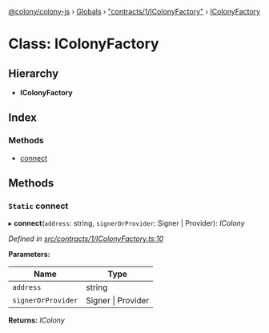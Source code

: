 [@colony/colony-js](../README.md) › [Globals](../globals.md) › ["contracts/1/IColonyFactory"](../modules/_contracts_1_icolonyfactory_.md) › [IColonyFactory](_contracts_1_icolonyfactory_.icolonyfactory.md)

# Class: IColonyFactory

## Hierarchy

* **IColonyFactory**

## Index

### Methods

* [connect](_contracts_1_icolonyfactory_.icolonyfactory.md#static-connect)

## Methods

### `Static` connect

▸ **connect**(`address`: string, `signerOrProvider`: Signer | Provider): *IColony*

*Defined in [src/contracts/1/IColonyFactory.ts:10](https://github.com/JoinColony/colonyJS/blob/8037c41/src/contracts/1/IColonyFactory.ts#L10)*

**Parameters:**

Name | Type |
------ | ------ |
`address` | string |
`signerOrProvider` | Signer &#124; Provider |

**Returns:** *IColony*
